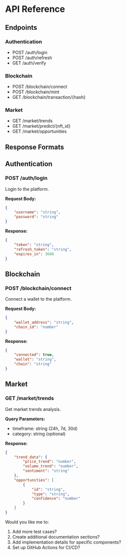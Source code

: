 # API Reference

## Endpoints

### Authentication
- POST /auth/login
- POST /auth/refresh
- GET /auth/verify

### Blockchain
- POST /blockchain/connect
- POST /blockchain/mint
- GET /blockchain/transaction/{hash}

### Market
- GET /market/trends
- GET /market/predict/{nft_id}
- GET /market/opportunities

## Response Formats

## Authentication

### POST /auth/login
Login to the platform.

**Request Body:**
```json
{
    "username": "string",
    "password": "string"
}
```

**Response:**
```json
{
    "token": "string",
    "refresh_token": "string",
    "expires_in": 3600
}
```

## Blockchain

### POST /blockchain/connect
Connect a wallet to the platform.

**Request Body:**
```json
{
    "wallet_address": "string",
    "chain_id": "number"
}
```

**Response:**
```json
{
    "connected": true,
    "wallet": "string",
    "chain": "string"
}
```

## Market

### GET /market/trends
Get market trends analysis.

**Query Parameters:**
- timeframe: string (24h, 7d, 30d)
- category: string (optional)

**Response:**
```json
{
    "trend_data": {
        "price_trend": "number",
        "volume_trend": "number",
        "sentiment": "string"
    },
    "opportunities": [
        {
            "id": "string",
            "type": "string",
            "confidence": "number"
        }
    ]
}
```

Would you like me to:
1. Add more test cases?
2. Create additional documentation sections?
3. Add implementation details for specific components?
4. Set up GitHub Actions for CI/CD? 